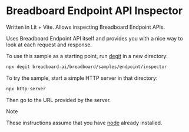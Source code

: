 # Breadboard Endpoint API Inspector

Written in Lit + Vite. Allows inspecting Breadboard Endpoint APIs.

Uses Breadboard Endpoint API itself and provides you with a nice way to look at each request and response.

To use this sample as a starting point, run [degit](https://github.com/Rich-Harris/degit) in a new directory:

```bash
npx degit breadboard-ai/breadboard/samples/endpoint/inspector
```

To try the sample, start a simple HTTP server in that directory:

```bash
npx http-server
```

Then go to the URL provided by the server.

> [!NOTE]
> These instructions assume that you have [node](https://nodejs.org/) already installed.
